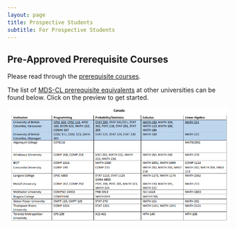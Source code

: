 ```yaml
---
layout: page
title: Prospective Students
subtitle: For Prospective Students
---
```


## Pre-Approved Prerequisite Courses
Please read through the [prerequisite courses](https://masterdatascience.ubc.ca/admissions/prerequisites).

The list of [MDS-CL prerequisite equivalents](/assets/img/MDS-CL-prerequisite-equivalents-list.pdf) at other universities can be found below. Click on the preview to get started.

<p><a href="/assets/img/MDS-CL-prerequisite-equivalents-list.pdf" class="image fit"><img src="/assets/img/MDS-CL-equivalents-preview.png" alt="MDS-CL Prerequisite Equivalents"></a></p>
